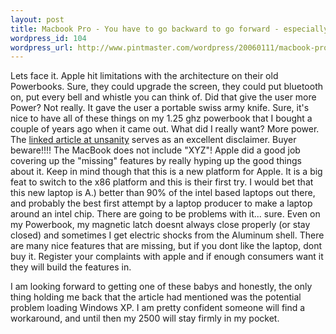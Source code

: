 ```yaml
--- 
layout: post
title: Macbook Pro - You have to go backward to go forward - especially when there is a brick wall in front of you
wordpress_id: 104
wordpress_url: http://www.pintmaster.com/wordpress/20060111/macbook-pro-you-have-to-go-backward-to-go-forward-especially-when-there-is-a-brick-wall-in-front-of-it/
---
```

Lets face it. Apple hit limitations with the architecture on their old Powerbooks. Sure, they could upgrade the screen, they could put bluetooth on, put every bell and whistle you can think of. Did that give the user more Power? Not really. It gave the user a portable swiss army knife. Sure, it's nice to have all of these things on my 1.25 ghz powerbook that I bought a couple of years ago when it came out. What did I really want? More power. The <a href="http://www.unsanity.org/archives/000445.php">linked article at unsanity</a> serves as an excellent disclaimer. Buyer beware!!!! The MacBook does not include "XYZ"! Apple did a good job covering up the "missing" features by really hyping up the good things about it. Keep in mind though that this is a new platform for Apple. It is a big feat to switch to the x86 platform and this is their first try. I would bet that this new laptop is A.) better than 90% of the intel based laptops out there, and probably the best first attempt by a laptop producer to make a laptop around an intel chip. There are going to be problems with it... sure. Even on my Powerbook, my magnetic latch doesnt always close properly (or stay closed) and sometimes I get electric shocks from the Aluminum shell. There are many nice features that are missing, but if you dont like the laptop, dont buy it. Register your complaints with apple and if enough consumers want it they will build the features in. 

I am looking forward to getting one of these babys and honestly, the only thing holding me back that the article had mentioned was the potential problem loading Windows XP. I am pretty confident someone will find a workaround, and until then my 2500 will stay firmly in my pocket.
